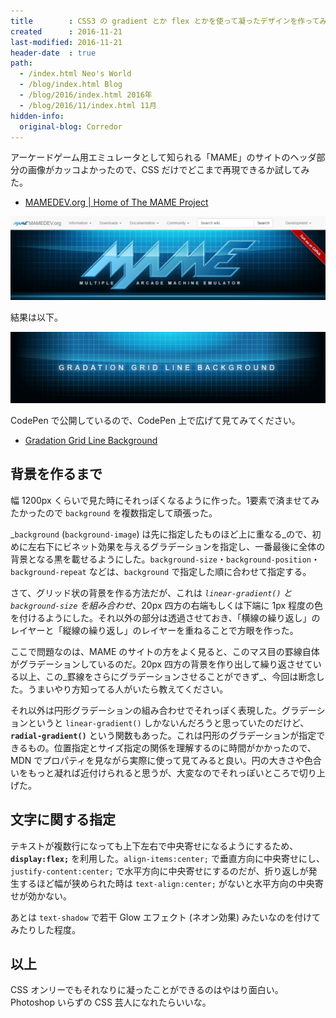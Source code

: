 ```yaml
---
title        : CSS3 の gradient とか flex とかを使って凝ったデザインを作ってみた
created      : 2016-11-21
last-modified: 2016-11-21
header-date  : true
path:
  - /index.html Neo's World
  - /blog/index.html Blog
  - /blog/2016/index.html 2016年
  - /blog/2016/11/index.html 11月
hidden-info:
  original-blog: Corredor
---
```


アーケードゲーム用エミュレータとして知られる「MAME」のサイトのヘッダ部分の画像がカッコよかったので、CSS だけでどこまで再現できるか試してみた。

- [MAMEDEV.org | Home of The MAME Project](http://www.mame.net/)

![このデザインを CSS だけで再現したい](21-01-01.png)

結果は以下。

![再現した結果](21-01-02.png)

CodePen で公開しているので、CodePen 上で広げて見てみてください。

- [Gradation Grid Line Background](http://codepen.io/Neos21/pen/QGdrLB/)

## 背景を作るまで

幅 1200px くらいで見た時にそれっぽくなるように作った。1要素で済ませてみたかったので `background` を複数指定して頑張った。

_`background` (`background-image`) は先に指定したものほど上に重なる_ので、初めに左右下にビネット効果を与えるグラデーションを指定し、一番最後に全体の背景となる黒を載せるようにした。`background-size`・`background-position`・`background-repeat` などは、`background` で指定した順に合わせて指定する。

さて、グリッド状の背景を作る方法だが、これは _`linear-gradient()` と `background-size` を組み合わせ_、20px 四方の右端もしくは下端に 1px 程度の色を付けるようにした。それ以外の部分は透過させておき、「横線の繰り返し」のレイヤーと「縦線の繰り返し」のレイヤーを重ねることで方眼を作った。

ここで問題なのは、MAME のサイトの方をよく見ると、このマス目の罫線自体がグラデーションしているのだ。20px 四方の背景を作り出して繰り返させている以上、この_罫線をさらにグラデーションさせることができず_、今回は断念した。うまいやり方知ってる人がいたら教えてください。

それ以外は円形グラデーションの組み合わせでそれっぽく表現した。グラデーションというと `linear-gradient()` しかないんだろうと思っていたのだけど、__`radial-gradient()`__ という関数もあった。これは円形のグラデーションが指定できるもの。位置指定とサイズ指定の関係を理解するのに時間がかかったので、MDN でプロパティを見ながら実際に使って見てみると良い。円の大きさや色合いをもっと凝れば近付けられると思うが、大変なのでそれっぽいところで切り上げた。

## 文字に関する指定

テキストが複数行になっても上下左右で中央寄せになるようにするため、__`display:flex;`__ を利用した。`align-items:center;` で垂直方向に中央寄せにし、`justify-content:center;` で水平方向に中央寄せにするのだが、折り返しが発生するほど幅が狭められた時は `text-align:center;` がないと水平方向の中央寄せが効かない。

あとは `text-shadow` で若干 Glow エフェクト (ネオン効果) みたいなのを付けてみたりした程度。

## 以上

CSS オンリーでもそれなりに凝ったことができるのはやはり面白い。Photoshop いらずの CSS 芸人になれたらいいな。
